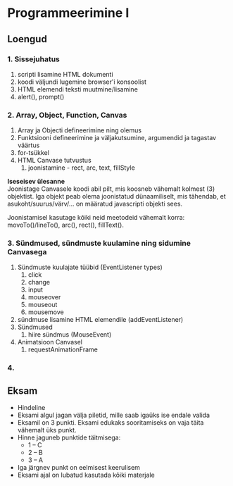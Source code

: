 # Programmeerimine I

## Loengud

### 1. Sissejuhatus

1. scripti lisamine HTML dokumenti
2. koodi väljundi lugemine browser'i konsoolist
3. HTML elemendi teksti muutmine/lisamine
4. alert(), prompt()

### 2. Array, Object, Function, Canvas

1. Array ja Objecti defineerimine ning olemus
2. Funktsiooni defineerimine ja väljakutsumine, argumendid ja tagastav väärtus
3. for-tsükkel
4. HTML Canvase tutvustus
    1. joonistamine - rect, arc, text, fillStyle

**Iseseisev ülesanne** \
Joonistage Canvasele koodi abil pilt, mis koosneb vähemalt kolmest (3) objektist. Iga objekt peab olema joonistatud dünaamiliselt, mis tähendab, et asukoht/suurus/värv/... on määratud javascripti objekti sees.

Joonistamisel kasutage kõiki neid meetodeid vähemalt korra: movoTo()/lineTo(), arc(), rect(), fillText().

### 3. Sündmused, sündmuste kuulamine ning sidumine Canvasega

1. Sündmuste kuulajate tüübid (EventListener types)
    1. click
    2. change
    3. input
    4. mouseover
    5. mouseout
    6. mousemove
2. sündmuse lisamine HTML elemendile (addEventListener)
3. Sündmused
    1. hiire sündmus (MouseEvent)
4. Animatsioon Canvasel
    1. requestAnimationFrame

### 4. 



## Eksam

* Hindeline
* Eksami algul jagan välja piletid, mille saab igaüks ise endale valida
* Eksamil on 3 punkti. Eksami edukaks sooritamiseks on vaja täita vähemalt üks punkt.
* Hinne jaguneb punktide täitmisega:
    * 1 – C
    * 2 – B
    * 3 – A
* Iga järgnev punkt on eelmisest keerulisem
* Eksami ajal on lubatud kasutada kõiki materjale
